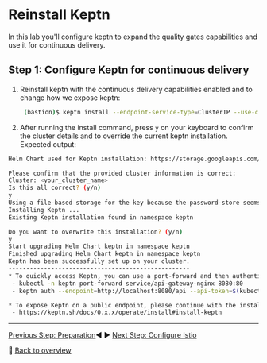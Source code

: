 # Reinstall Keptn

In this lab you'll configure keptn to expand the quality gates capabilities and use it for continuous delivery.

## Step 1: Configure Keptn for continuous delivery

1. Reinstall keptn with the continuous delivery capabilities enabled and to change how we expose keptn:

   ```bash
    (bastion)$ keptn install --endpoint-service-type=ClusterIP --use-case=continuous-delivery
    ```

1. After running the install command, press `y` on your keyboard to confirm the cluster details and to override the current keptn installation. Expected output:

```bash
Helm Chart used for Keptn installation: https://storage.googleapis.com/keptn-installer/keptn-0.x.x.tgz

Please confirm that the provided cluster information is correct:
Cluster: <your_cluster_name>
Is this all correct? (y/n)
y
Using a file-based storage for the key because the password-store seems to be not set up.
Installing Keptn ...
Existing Keptn installation found in namespace keptn

Do you want to overwrite this installation? (y/n)
y
Start upgrading Helm Chart keptn in namespace keptn
Finished upgrading Helm Chart keptn in namespace keptn
Keptn has been successfully set up on your cluster.
---------------------------------------------------
* To quickly access Keptn, you can use a port-forward and then authenticate your Keptn CLI (in a Linux shell):
 - kubectl -n keptn port-forward service/api-gateway-nginx 8080:80
 - keptn auth --endpoint=http://localhost:8080/api --api-token=$(kubectl get secret keptn-api-token -n keptn -ojsonpath={.data.keptn-api-token} | base64 --decode)

* To expose Keptn on a public endpoint, please continue with the installation guidelines provided at:
 - https://keptn.sh/docs/0.x.x/operate/install#install-keptn
```

---

[Previous Step: Preparation](../00_Preparation):arrow_backward: :arrow_forward: [Next Step: Configure Istio](../02_Configure_Istio)

:arrow_up_small: [Back to overview](../)
